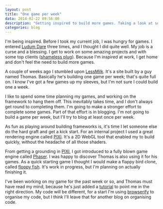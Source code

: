 ```yaml
---
layout: post
title: "One game per week"
data: 2014-02-22 09:56:00
description: "Getting inspired to build more games. Taking a look at some of the tools available."
categories: blog
---
```


I'm being inspired. Before I took my current job, I was hungry for games. I entered [Ludum Dare][ludum] three times, and I thought I did quite well. My job is a curse and a blessing. I get to work on some amazing projects and with some top clients ([shameless plug][bynd]). Because I'm inspired at work, I get home and don't feel the need to build more games.

A couple of weeks ago I stumbled upon [LessMilk][milk]. It's a site built by a guy named Thomas. Basically he's building one game per week; that's quite full on. I know I've got a few games up my sleeves, but I'm not sure I could build one a week.

I like to spend some time planning my games, and working on the framework to hang them off. This inevitably takes time, and I don't always get round to completing them. I'm going to make a stronger effort to complete some games. Part of that effort is in blogging. I'm not going to build a game per week, but I'll try to blog at least once per week.

As fun as playing around building frameworks is, it's time I let someone else do the hard graft and get a kick start. For an internal project I used a great rendering engine called [PIXI][pixi]. It's a 2D WebGL tool that enabled my to build quickly, without the headache of all those shaders.

From getting a grounding in [PIXI][pixi], I got introduced to a fully blown game engine called [Phaser][phaser]. I was happy to discover Thomas is also using it for his games. As a quick starting game I thought I would make a flappy bird clone, called [floppy fish][floppyfish]. It's work in progress, but I'm planning on actually finishing it.

I've been working on my game for the past week or so, and Thomas must have read my mind, because he's just added a [tutorial][tutorial] to point me in the right direction. My code will be different, for a start I'm using [browserify][browserify] to organise my code, but I think I'll leave that for another blog on organising code.

[bynd]:       http://bynd.com/work/
[milk]:       http://www.lessmilk.com/
[ludum]:      http://www.ludumdare.com/compo/
[pixi]:       https://github.com/GoodBoyDigital/pixi.js
[phaser]:     http://phaser.io/
[floppyfish]: https://github.com/Eruant/floppy-fish
[tutorial]:   http://blog.lessmilk.com/how-to-make-flappy-bird-in-html5-1/
[browserify]: http://browserify.org/
